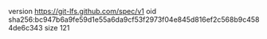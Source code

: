 version https://git-lfs.github.com/spec/v1
oid sha256:bc947b6a9fe59d1e55a6da9cf53f2973f04e845d816ef2c568b9c4584de6c343
size 121
